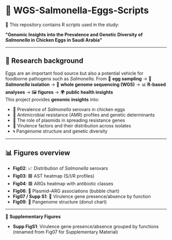 
# 🧬 WGS-Salmonella-Eggs-Scripts 

📌 This repository contains R scripts used in the study:  

**"Genomic Insights into the Prevalence and Genetic Diversity of *Salmonella* in Chicken Eggs in Saudi Arabia"**


---

## 🔬 Research background

Eggs are an important food source but also a potential vehicle for foodborne pathogens such as *Salmonella*. 
From 🥚 **egg sampling** → 🧫 **_Salmonella_ isolation** → 🧬 **whole genome sequencing (WGS)** → 📊 **R-based analyses** → 🖼️ **figures** → 🌍 **public health insights**  
This project provides **genomic insights** into:  

- 🧫 Prevalence of *Salmonella* serovars in chicken eggs  
- 💊 Antimicrobial resistance (AMR) profiles and genetic determinants  
- 🔗 The role of plasmids in spreading resistance genes  
- 🧪 Virulence factors and their distribution across isolates  
- 🌀 Pangenome structure and genetic diversity  

---

## 📊 Figures overview

- **Fig02**: 📈 Distribution of *Salmonella* serovars  
- **Fig03**: 🟪 AST heatmap (S/I/R profiles)  
- **Fig04**: 🟩 ARGs heatmap with antibiotic classes  
- **Fig06**: 🔗 Plasmid–ARG associations (bubble chart)  
- **Fig07 / Supp S1**: 🧪 Virulence gene presence/absence by function  
- **Fig09**: 🍩 Pangenome structure (donut chart)  

---

📑 **Supplementary Figures**  
- **Supp FigS1**: Virulence gene presence/absence grouped by functions (renamed from Fig07 for Supplementary Material)  
